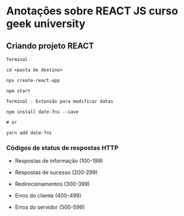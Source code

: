 # Anotações sobre REACT JS curso geek university

## Criando projeto REACT

```
Terminal

cd <pasta de destino>

npx create-react-app

npm start
```

```
Terminal - Extensão para modificar datas

npm install date-fns --save

# or

yarn add date-fns
```

### Códigos de status de respostas HTTP

- Respostas de informação (100-199)

- Respostas de sucesso (200-299)

- Redirecionamentos (300-399)

- Erros do cliente (400-499)

- Erros do servidor (500-599)
